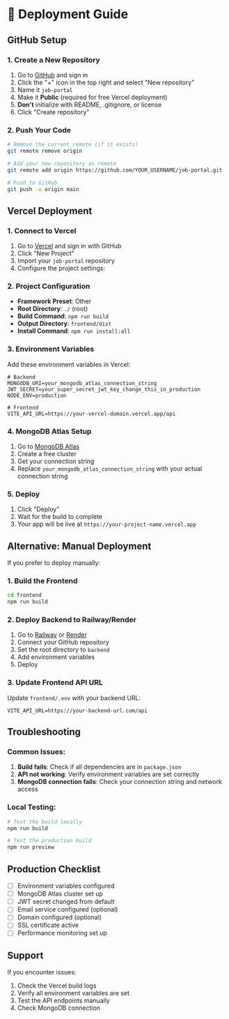 # 🚀 Deployment Guide

## GitHub Setup

### 1. Create a New Repository
1. Go to [GitHub](https://github.com) and sign in
2. Click the "+" icon in the top right and select "New repository"
3. Name it `job-portal`
4. Make it **Public** (required for free Vercel deployment)
5. **Don't** initialize with README, .gitignore, or license
6. Click "Create repository"

### 2. Push Your Code
```bash
# Remove the current remote (if it exists)
git remote remove origin

# Add your new repository as remote
git remote add origin https://github.com/YOUR_USERNAME/job-portal.git

# Push to GitHub
git push -u origin main
```

## Vercel Deployment

### 1. Connect to Vercel
1. Go to [Vercel](https://vercel.com) and sign in with GitHub
2. Click "New Project"
3. Import your `job-portal` repository
4. Configure the project settings:

### 2. Project Configuration
- **Framework Preset**: Other
- **Root Directory**: `./` (root)
- **Build Command**: `npm run build`
- **Output Directory**: `frontend/dist`
- **Install Command**: `npm run install:all`

### 3. Environment Variables
Add these environment variables in Vercel:

```
# Backend
MONGODB_URI=your_mongodb_atlas_connection_string
JWT_SECRET=your_super_secret_jwt_key_change_this_in_production
NODE_ENV=production

# Frontend
VITE_API_URL=https://your-vercel-domain.vercel.app/api
```

### 4. MongoDB Atlas Setup
1. Go to [MongoDB Atlas](https://www.mongodb.com/atlas)
2. Create a free cluster
3. Get your connection string
4. Replace `your_mongodb_atlas_connection_string` with your actual connection string

### 5. Deploy
1. Click "Deploy"
2. Wait for the build to complete
3. Your app will be live at `https://your-project-name.vercel.app`

## Alternative: Manual Deployment

If you prefer to deploy manually:

### 1. Build the Frontend
```bash
cd frontend
npm run build
```

### 2. Deploy Backend to Railway/Render
1. Go to [Railway](https://railway.app) or [Render](https://render.com)
2. Connect your GitHub repository
3. Set the root directory to `backend`
4. Add environment variables
5. Deploy

### 3. Update Frontend API URL
Update `frontend/.env` with your backend URL:
```
VITE_API_URL=https://your-backend-url.com/api
```

## Troubleshooting

### Common Issues:
1. **Build fails**: Check if all dependencies are in `package.json`
2. **API not working**: Verify environment variables are set correctly
3. **MongoDB connection fails**: Check your connection string and network access

### Local Testing:
```bash
# Test the build locally
npm run build

# Test the production build
npm run preview
```

## Production Checklist

- [ ] Environment variables configured
- [ ] MongoDB Atlas cluster set up
- [ ] JWT secret changed from default
- [ ] Email service configured (optional)
- [ ] Domain configured (optional)
- [ ] SSL certificate active
- [ ] Performance monitoring set up

## Support

If you encounter issues:
1. Check the Vercel build logs
2. Verify all environment variables are set
3. Test the API endpoints manually
4. Check MongoDB connection 